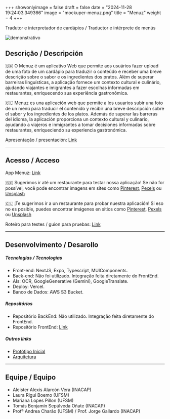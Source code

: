 +++
showonlyimage = false
draft = false
date = "2024-11-28 19:24:03.349366"
image = "mockuper-menuz.png"
title = "Menuz"
weight = 4
+++


Tradutor e interpretador de cardápios / Traductor e intérprete de menús

<!--more-->

![demonstrativo](gif-atualizado.gif)

## Descrição / Descripción

🇧🇷 O Menuz é um aplicativo Web que permite aos usuários fazer upload de uma foto de um cardápio para traduzir o conteúdo e receber uma breve descrição sobre o sabor e os ingredientes dos pratos. Além de superar barreiras linguísticas, a aplicação fornece um contexto cultural e culinário, ajudando viajantes e imigrantes a fazer escolhas informadas em restaurantes, enriquecendo sua experiência gastronômica.

🇨🇱 Menuz es una aplicación web que permite a los usuarios subir una foto de un menú para traducir el contenido y recibir una breve descripción sobre el sabor y los ingredientes de los platos. Además de superar las barreras del idioma, la aplicación proporciona un contexto cultural y culinario, ayudando a viajeros e inmigrantes a tomar decisiones informadas sobre restaurantes, enriqueciendo su experiencia gastronómica.

Apresentação / presentación: [Link](https://docs.google.com/presentation/d/1yjYb7Ij8HtfcS6D1ixhdPGn1bdyxIkguMcnUzK-rJ08/edit#slide=id.p)

---

## Acesso / Acceso

App Menuz: [Link](https://ai-menuz.vercel.app/)

🇧🇷 Sugerimos ir até um restaurante para testar nossa aplicação! Se não for possível, você pode encontrar imagens em sites como [Pinterest](https://uk.pinterest.com/search/pins/?q=food%20menu%20ideas), [Pexels](https://www.pexels.com/search/menu/) ou [Unsplash](https://unsplash.com/s/photos/menu)

🇨🇱 ¡Te sugerimos ir a un restaurante para probar nuestra aplicación! Si eso no es posible, puedes encontrar imágenes en sitios como [Pinterest](https://uk.pinterest.com/search/pins/?q=food%20menu%20ideas), [Pexels](https://www.pexels.com/search/menu/) ou [Unsplash](https://unsplash.com/s/photos/menu)

Roteiro para testes / guion para pruebas: [Link](https://docs.google.com/forms/d/e1FAIpQLSdxofVBbKDtLei-Ig36MK9k0c1P10BRSumcWJxycwggbDwRTA/viewform?usp=header)

---

## Desenvolvimento / Desarollo

##### Tecnologias / Tecnologías

- Front-end: NextJS, Expo, Typescript, MUIComponents.
- Back-end: Não foi utilizado. Integração feita diretamente do FrontEnd.
- AIs: OCR, GoogleGenerative (Gemini), GoogleTranslate.
- Deploy: Vercel.
- Banco de Dados: AWS S3 Bucket.

##### Repositórios

- Repositório BackEnd: Não utilizado. Integração feita diretamente do FrontEnd.
- Repositório FrontEnd: [Link](https://github.com/LauraBoemo/ai-menuz)

##### Outros links

- [Protótipo Inicial](https://www.figma.com/design/pWDpORfqqWRBRzlXvbXQB8/PS2-MyMenu?node-id=0-1&t=mVIxXVE1sQvk5TpP-1)
- [Arquitetura](https://www.figma.com/board/v1btaJf9OBQshaci5NPnrK/PS2-Archtecture-MyMenu?t=mVIxXVE1sQvk5TpP-0)

---

## Equipe / Equipo

- Aleister Alexis Alarcón Vera (INACAP)
- Laura Rigui Boemo (UFSM)
- Mariana Lopes Pillon (UFSM)
- Tomás Benjamín Sepúlveda Oñate (INACAP)
- Profª Andrea Charão (UFSM) / Prof. Jorge Gallardo (INACAP)
